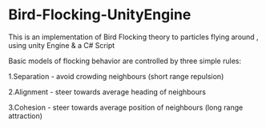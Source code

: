 # Bird-Flocking-UnityEngine
This is an implementation of Bird Flocking theory to particles flying around , using unity Engine & a C# Script

Basic models of flocking behavior are controlled by three simple rules:

  1.Separation - avoid crowding neighbours (short range repulsion)
  
  2.Alignment - steer towards average heading of neighbours
  
  3.Cohesion - steer towards average position of neighbours (long range attraction)
  
    



